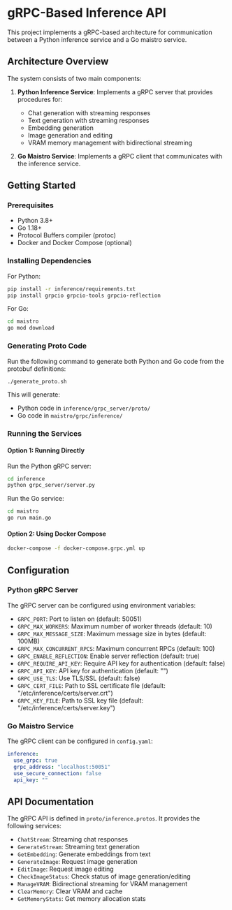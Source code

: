 # gRPC-Based Inference API

This project implements a gRPC-based architecture for communication between a Python inference service and a Go maistro service.

## Architecture Overview

The system consists of two main components:

1. **Python Inference Service**: Implements a gRPC server that provides procedures for:
   - Chat generation with streaming responses
   - Text generation with streaming responses
   - Embedding generation
   - Image generation and editing
   - VRAM memory management with bidirectional streaming

2. **Go Maistro Service**: Implements a gRPC client that communicates with the inference service.

## Getting Started

### Prerequisites

- Python 3.8+
- Go 1.18+
- Protocol Buffers compiler (protoc)
- Docker and Docker Compose (optional)

### Installing Dependencies

For Python:
```bash
pip install -r inference/requirements.txt
pip install grpcio grpcio-tools grpcio-reflection
```

For Go:
```bash
cd maistro
go mod download
```

### Generating Proto Code

Run the following command to generate both Python and Go code from the protobuf definitions:

```bash
./generate_proto.sh
```

This will generate:
- Python code in `inference/grpc_server/proto/`
- Go code in `maistro/grpc/inference/`

### Running the Services

#### Option 1: Running Directly

Run the Python gRPC server:
```bash
cd inference
python grpc_server/server.py
```

Run the Go service:
```bash
cd maistro
go run main.go
```

#### Option 2: Using Docker Compose

```bash
docker-compose -f docker-compose.grpc.yml up
```

## Configuration

### Python gRPC Server

The gRPC server can be configured using environment variables:

- `GRPC_PORT`: Port to listen on (default: 50051)
- `GRPC_MAX_WORKERS`: Maximum number of worker threads (default: 10)
- `GRPC_MAX_MESSAGE_SIZE`: Maximum message size in bytes (default: 100MB)
- `GRPC_MAX_CONCURRENT_RPCS`: Maximum concurrent RPCs (default: 100)
- `GRPC_ENABLE_REFLECTION`: Enable server reflection (default: true)
- `GRPC_REQUIRE_API_KEY`: Require API key for authentication (default: false)
- `GRPC_API_KEY`: API key for authentication (default: "")
- `GRPC_USE_TLS`: Use TLS/SSL (default: false)
- `GRPC_CERT_FILE`: Path to SSL certificate file (default: "/etc/inference/certs/server.crt")
- `GRPC_KEY_FILE`: Path to SSL key file (default: "/etc/inference/certs/server.key")

### Go Maistro Service

The gRPC client can be configured in `config.yaml`:

```yaml
inference:
  use_grpc: true
  grpc_address: "localhost:50051"
  use_secure_connection: false
  api_key: ""
```

## API Documentation

The gRPC API is defined in `proto/inference.protos`. It provides the following services:

- `ChatStream`: Streaming chat responses
- `GenerateStream`: Streaming text generation
- `GetEmbedding`: Generate embeddings from text
- `GenerateImage`: Request image generation
- `EditImage`: Request image editing
- `CheckImageStatus`: Check status of image generation/editing
- `ManageVRAM`: Bidirectional streaming for VRAM management
- `ClearMemory`: Clear VRAM and cache
- `GetMemoryStats`: Get memory allocation stats
